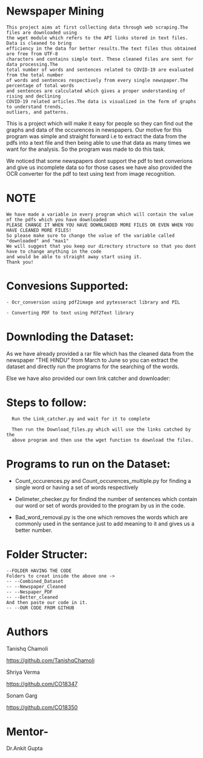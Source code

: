 # Newspaper Mining

    This project aims at first collecting data through web scraping.The files are downloaded using
    the wget module which refers to the API links stored in text files. Data is cleaned to bring 
    efficiency in the data for better results.The text files thus obtained are free from UTF-8
    characters and contains simple text. These cleaned files are sent for data processing.The
    total number of words and sentences related to COVID-19 are evaluated from the total number
    of words and sentences respectively from every single newspaper.The percentage of total words
    and sentences are calculated which gives a proper understanding of rising and declining
    COVID-19 related articles.The data is visualized in the form of graphs to understand trends,
    outliers, and patterns.


This is a project which will make it easy for people so they can find out the graphs and data
of the occurences in newspapers. Our motive for this program was simple and straight forward
i.e to extract the data from the pdfs into a text file and then being able to use that data as
many times we want for the analysis. So the program was made to do this task.


We noticed that some newspapers dont support the pdf to text converions and give us incomplete
data so for those cases we have also provided the OCR converter for the pdf to text using text
from image recognition.


# NOTE

    We have made a variable in every program which will contain the value of the pdfs which you have downloaded
    PLEASE CHANGE IT WHEN YOU HAVE DOWNLOADED MORE FILES OR EVEN WHEN YOU HAVE CLEANED MORE FILES!
    So please make sure to change the value of the variable called "downloaded" and "max1"
    We will suggest that you keep our directory structure so that you dont have to change anything in the code
    and would be able to straight away start using it.
    Thank you!

# Convesions Supported:

    - Ocr_conversion using pdf2image and pytesseract library and PIL

    - Converting PDF to text using Pdf2Text library


# Downloding the Dataset:


As we have already provided a rar file which has the cleaned data from the newspaper
"THE HINDU" from March to June so you can extract the dataset and directly run the
programs for the searching of the words.

Else we have also provided our own link catcher and downloader:

# Steps to follow:
      
      Run the Link_catcher.py and wait for it to complete
      
      Then run the Download_files.py which will use the links catched by the
      above program and then use the wget function to download the files.

# Programs to run on the Dataset:


- Count_occurences.py and Count_occurences_multiple.py for finding a single word or having a set of words respectively 

- Delimeter_checker.py for findind the number of sentences which contain our word or set of words provided to the program by us in the code.

- Bad_word_removal.py is the one which removes the words which are commonly used in the sentance just to add meaning to it and gives us a better number.


# Folder Structer:

    --FOLDER HAVING THE CODE
    Folders to creat inside the above one ->
    -- --Combined_Dataset
    -- --Newspaper_Cleaned
    -- --Nespaper_PDF
    -- --Better_cleaned
    And then paste our code in it.
    -- --OUR CODE FROM GITHUB
    
# Authors
Tanishq Chamoli

https://github.com/TanishqChamoli

Shriya Verma

https://github.com/CO18347


Sonam Garg

https://github.com/CO18350



# Mentor-
Dr.Ankit Gupta
